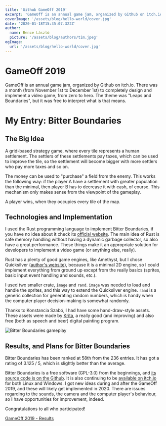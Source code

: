 ```yaml
---
title: 'Github GameOff 2019'
excerpt: 'GameOff is an annual game jam, organized by Github on itch.io. There was a month (from November 1st to December 1st) to completely design and implement a video game, from zero to hero. The theme was "Leaps and Boundaries", but it was free to interpret what is that means. '
coverImage: '/assets/blog/hello-world/cover.jpg'
date: '2020-01-18T15:35:07.322Z'
author:
  name: Bence László
  picture: '/assets/blog/authors/tim.jpeg'
ogImage:
  url: '/assets/blog/hello-world/cover.jpg'
---
```


# GameOff 2019

GameOff is an annual game jam, organized by Github on itch.io. There was a month (from November 1st to December 1st) to completely design and implement a video game, from zero to hero. The theme was "Leaps and Boundaries", but it was free to interpret what is that means. 

# My Entry: Bitter Boundaries

## The Big Idea

A grid-based strategy game, where every tile represents a human settlement. The settlers of these settlements pay taxes, which can be used to improve the tile, so the settlement will become bigger with more settlers who pay more taxes and so on.

The money can be used to "purchase" a field from the enemy. This works the following way: if the player A have a settlement with greater population than the minimal, then player B has to decrease it with cash, of course. This mechanism only makes sense from the viewpoint of the gameplay.

A player wins, when they occupies every tile of the map.

## Technologies and Implementation

I used the Rust programming language to implement Bitter Boundaries, if you have no idea about it check its [official website](https://www.rust-lang.org). The main idea of Rust is safe memory handling without having a dynamic garbage collector, so also have a great performance. These things make it an appropriate solution for developers to implement a video game (or anything else, really).

Rust has a plenty of good game engines, like Amethyst, but I chose Quicksilver ([author's website](https://ryanisaacg.com/quicksilver/)), because it is a minimal 2D engine, so I could implement everything from ground up except from the really basics (sprites, basic input event handling and sounds, etc.).

I used two smaller crate, `image` and `rand`. `image` was needed to load and handle the sprites, and this way to extend the Quicksilver engine. `rand` is a generic collection for generating random numbers, which is handy when the computer player decision-making is somewhat randomly. 

Thanks to Konstancia Szabó, I had have some hand-draw-style assets. These assets were made by [Krita](https://krita.org/), a really good (and improving) and also free (both as speech and beer) digital painting program.

![Bitter Boundaries gameplay](https://img.itch.zone/aW1hZ2UvNTI0ODIwLzI3NDIxODIucG5n/original/oC2HUv.png)

## Results, and Plans for Bitter Boundaries

Bitter Boundaries has been ranked at 58th from the 236 entries. It has got a rating of 3.125 / 5, which is slightly better than the average.

Bitter Boundaries is a free software (GPL-3.0) from the beginnings, and [its source code is on the Github](https://github.com/bencelaszlo/bitter-boundaries). It is also continuing to be [available on itch.io](https://bencelaszlo.itch.io/bitter-boundaries) for both Linux and Windows. I got new ideas during and after the GameOff 2019, and these will likely get implemented in 2020. There are issues regarding to the sounds, the camera and the computer player's behaviour, so I have opportunities for improvement, indeed.

Congratulations to all who participated!

[GameOff 2019 - Results](https://itch.io/jam/game-off-2019/results)